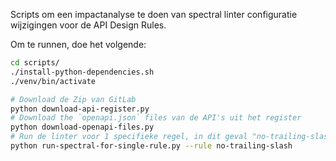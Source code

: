 Scripts om een impactanalyse te doen van spectral linter configuratie wijzigingen voor de API Design Rules.

Om te runnen, doe het volgende:

```sh
cd scripts/
./install-python-dependencies.sh
./venv/bin/activate

# Download de Zip van GitLab
python download-api-register.py
# Download the `openapi.json` files van de API's uit het register
python download-openapi-files.py
# Run de linter voor 1 specifieke regel, in dit geval "no-trailing-slash"
python run-spectral-for-single-rule.py --rule no-trailing-slash
```
